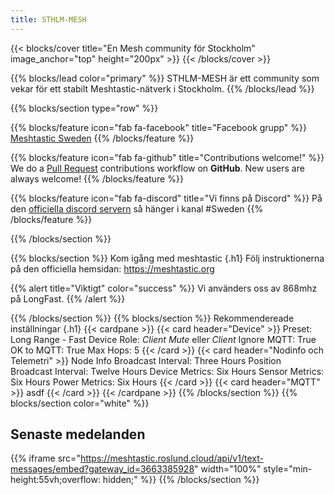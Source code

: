 ```yaml
---
title: STHLM-MESH
---
```


{{< blocks/cover title="En Mesh community för Stockholm" image_anchor="top" height="200px" >}}
{{< /blocks/cover >}}


{{% blocks/lead color="primary" %}}
STHLM-MESH är ett community som vekar för ett stabilt Meshtastic-nätverk i Stockholm.
{{% /blocks/lead %}}


{{% blocks/section type="row" %}}

{{% blocks/feature icon="fab fa-facebook" title="Facebook grupp" %}}
[Meshtastic Sweden](https://www.facebook.com/groups/815331140404197)
{{% /blocks/feature %}}

{{% blocks/feature icon="fab fa-github" title="Contributions welcome!" %}}
We do a [Pull Request](https://github.com/google/docsy-example/pulls)
contributions workflow on **GitHub**. New users are always welcome!
{{% /blocks/feature %}}

{{% blocks/feature icon="fab fa-discord" title="Vi finns på Discord" %}}
På den [officiella discord servern](https://discord.gg/meshtastic-867578229534359593) så hänger i kanal #Sweden
{{% /blocks/feature %}}

{{% /blocks/section %}}


{{% blocks/section %}}
Kom igång med meshtastic
{.h1}
Följ instruktionerna på den officiella hemsidan: https://meshtastic.org

{{% alert title="Viktigt" color="success" %}}
Vi använders oss av 868mhz på LongFast.
{{% /alert %}}


{{% /blocks/section %}}
{{% blocks/section %}}
Rekommendereade inställningar
{.h1}
{{< cardpane >}}
  {{< card header="Device" >}}
    Preset: Long Range - Fast
    Device Role: *Client Mute* eller *Client*
    Ignore MQTT: True
    OK to MQTT: True
    Max Hops: 5
  {{< /card >}}
  {{< card header="Nodinfo och Telemetri" >}}
    Node Info Broadcast Interval: Three Hours
    Position Broadcast Interval: Twelve Hours
    Device Metrics: Six Hours
    Sensor Metrics: Six Hours
    Power Metrics: Six Hours
  {{< /card >}}
  {{< card header="MQTT" >}}
    asdf
  {{< /card >}}
{{< /cardpane >}}
{{% /blocks/section %}}
{{% blocks/section color="white" %}}
## Senaste medelanden
{{% iframe src="https://meshtastic.roslund.cloud/api/v1/text-messages/embed?gateway_id=3663385928" width="100%" style="min-height:55vh;overflow: hidden;" %}}
{{% /blocks/section %}}


